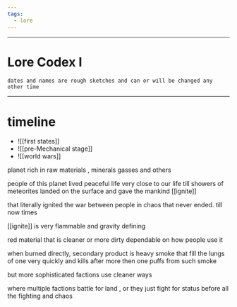 ```yaml
---
tags:
  - lore
---
```

---
# Lore Codex I

```
dates and names are rough sketches and can or will be changed any other time
```

---
# timeline
- ![[first states]]
- ![[pre-Mechanical stage]]
- ![[world wars]]

planet rich in raw materials , minerals gasses and others

people of this planet lived peaceful life very close to our life till showers of meteorites landed on the surface and gave the mankind [[ignite]]

that literally ignited the war between people in chaos that never ended. till now times

[[ignite]] is very flammable and gravity defining 

red material that is cleaner or more dirty dependable on how people use it

when burned directly, secondary product is heavy smoke that fill the lungs of one very quickly and kills after more then one puffs from such smoke 

but more sophisticated factions use cleaner ways


where multiple factions battle for land , or they just fight for status 
before all the fighting and chaos 



